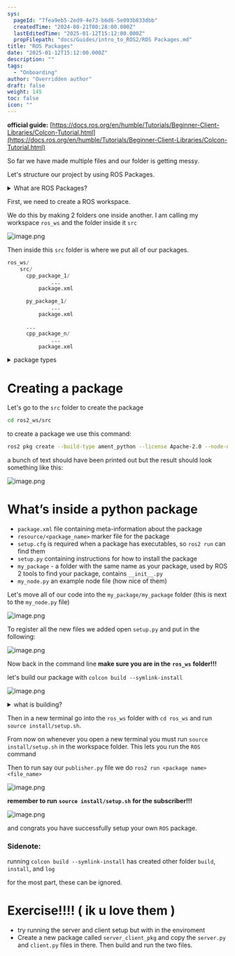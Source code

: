 ```yaml
---
sys:
  pageId: "7fea9eb5-2ed9-4e73-b6d6-5e093b833dbb"
  createdTime: "2024-08-21T00:28:00.000Z"
  lastEditedTime: "2025-01-12T15:12:00.000Z"
  propFilepath: "docs/Guides/intro_to_ROS2/ROS Packages.md"
title: "ROS Packages"
date: "2025-01-12T15:12:00.000Z"
description: ""
tags:
  - "Onboarding"
author: "Overridden author"
draft: false
weight: 145
toc: false
icon: ""
---
```


**official guide:** [https://docs.ros.org/en/humble/Tutorials/Beginner-Client-Libraries/Colcon-Tutorial.html](https://docs.ros.org/en/humble/Tutorials/Beginner-Client-Libraries/Colcon-Tutorial.html)

So far we have made multiple files and our folder is getting messy.

Let's structure our project by using ROS Packages.

<details>

<summary>What are ROS Packages?</summary>

ROS Packages are, as the name implies, packages of code that are highly sharable between ROS developers.

They consist of a folder, `package.xml` file, and source code

```python
      cpp_package_1/
		      ... imagine much code files here ..
          package.xml
```

</details>

First, we need to create a ROS workspace.

We do this by making 2 folders one inside another. I am calling my workspace `ros_ws` and the folder inside it `src`

![image.png](https://prod-files-secure.s3.us-west-2.amazonaws.com/d518164a-d88e-44d1-a4ee-3adb3bd8bce0/70706947-fd18-4537-a67b-e12946812d31/image.png?X-Amz-Algorithm=AWS4-HMAC-SHA256&X-Amz-Content-Sha256=UNSIGNED-PAYLOAD&X-Amz-Credential=ASIAZI2LB4662JFPKQVN%2F20250207%2Fus-west-2%2Fs3%2Faws4_request&X-Amz-Date=20250207T070759Z&X-Amz-Expires=3600&X-Amz-Security-Token=IQoJb3JpZ2luX2VjEFcaCXVzLXdlc3QtMiJIMEYCIQDhgEPERtfu0L36PdmHAihDiH8t7A6cjfz9byUnXMQUUQIhAKIzdWmZkxgcSN53RQRTdzBgwMYlg098eiRg95BclgpAKv8DCHAQABoMNjM3NDIzMTgzODA1IgzpVz67dXxOLb9xqJEq3APzxYzuE4oB65JqpndwK%2Btv9CJ%2F6EWFw4MmWyJV5dMSmD26MGSJMA3N33WZPChvKB8GbXdWyFZ4TrdmduwkaH2xrAXm0vqmZvxHm%2BvP42BvuecYy7zTrdylRCc%2B4J8DvF%2FzA6JiGfdypYX84RwsSzzwAjXOTgwMDNVbUfTTW4UNo8%2FWQkgm3ZwWxfDNAfKQsUodbeBjjZDrg9NdYv25Q%2FphPfH9TbCxTaOdSXs2rDP%2BD1RAJ5HG3AYVoVMsd2nGaddpGmMpvqgyHGCVveq8gdnEid0JoUeGZSfnxoWNlmIEDOhCMtlRMKNxL%2BZNU5u1P1czv%2F04U1EvuzvmXWgq9GivrZ33b%2BtW2PkiYmj9%2BgmOxwI4qrTmqD0oOXDUK15GXytM5e7xC97nL7%2FHlR5KDceDWBTSEny2UzyFJ1rvo3AcV4oR9WQJeN%2FICdrrAPllOeqTYMZodGEJtnss9Hp9swIYFuASiAwmuJnHloCHco9qGAAH4Z18wlZ%2FkNFZ3cGSFii8Fn1kPgyATpOlFebHgX4LjRCvlgbgcXJkTXPJkeR2OpbgS%2FPAw0Rgh25xGjcX%2Bozq47phtgG0pZEgVOBjoxwFkWwAZe67HA%2FgcRkbC5kyj%2B3%2F9XmGx5LoyqSrbTD%2B3Za9BjqkAbTWgZSB8ywXDzJ6peNEEA1EVJlNvO6qUMKmZ8W%2BjBTdZ2jueBwmxJu5HSvN2SydUk61QcHPjV5GZe1n8po3IfQekjrRVrDk6UVWf0DXO1W7BJ98db4S5FVuab1Qi8OpOC64HW48vEGkneCezMnh3YNbi%2BJglQa4571MUoM5zHOGm1z4awQNTE2Eb0xiRB0URo6HVrJt5rs6jP35ERcha01lbSxI&X-Amz-Signature=4a254a33c8a0a2d6141d9c994bd7852a9e7f732b553e31b3433f662bc6283059&X-Amz-SignedHeaders=host&x-id=GetObject)

Then inside this `src` folder is where we put all of our packages.

```python
ros_ws/
    src/
      cpp_package_1/
		      ...
          package.xml

      py_package_1/
		      ...
          package.xml

      ...
      cpp_package_n/
		      ...
          package.xml

```

<details>

<summary>package types</summary>

packages can be either `C++` or python.

the intern file structure is different for each but for this guide we will stick to creating python packages

</details>

# Creating a package

Let's go to the `src` folder to create the package

```bash
cd ros2_ws/src
```

to create a package we use this command:

```bash
ros2 pkg create --build-type ament_python --license Apache-2.0 --node-name my_node my_package
```

a bunch of text should have been printed out but the result should look something like this:

![image.png](https://prod-files-secure.s3.us-west-2.amazonaws.com/d518164a-d88e-44d1-a4ee-3adb3bd8bce0/e6cf1e3f-8512-4a3e-b131-079f800bf3e8/image.png?X-Amz-Algorithm=AWS4-HMAC-SHA256&X-Amz-Content-Sha256=UNSIGNED-PAYLOAD&X-Amz-Credential=ASIAZI2LB4662JFPKQVN%2F20250207%2Fus-west-2%2Fs3%2Faws4_request&X-Amz-Date=20250207T070759Z&X-Amz-Expires=3600&X-Amz-Security-Token=IQoJb3JpZ2luX2VjEFcaCXVzLXdlc3QtMiJIMEYCIQDhgEPERtfu0L36PdmHAihDiH8t7A6cjfz9byUnXMQUUQIhAKIzdWmZkxgcSN53RQRTdzBgwMYlg098eiRg95BclgpAKv8DCHAQABoMNjM3NDIzMTgzODA1IgzpVz67dXxOLb9xqJEq3APzxYzuE4oB65JqpndwK%2Btv9CJ%2F6EWFw4MmWyJV5dMSmD26MGSJMA3N33WZPChvKB8GbXdWyFZ4TrdmduwkaH2xrAXm0vqmZvxHm%2BvP42BvuecYy7zTrdylRCc%2B4J8DvF%2FzA6JiGfdypYX84RwsSzzwAjXOTgwMDNVbUfTTW4UNo8%2FWQkgm3ZwWxfDNAfKQsUodbeBjjZDrg9NdYv25Q%2FphPfH9TbCxTaOdSXs2rDP%2BD1RAJ5HG3AYVoVMsd2nGaddpGmMpvqgyHGCVveq8gdnEid0JoUeGZSfnxoWNlmIEDOhCMtlRMKNxL%2BZNU5u1P1czv%2F04U1EvuzvmXWgq9GivrZ33b%2BtW2PkiYmj9%2BgmOxwI4qrTmqD0oOXDUK15GXytM5e7xC97nL7%2FHlR5KDceDWBTSEny2UzyFJ1rvo3AcV4oR9WQJeN%2FICdrrAPllOeqTYMZodGEJtnss9Hp9swIYFuASiAwmuJnHloCHco9qGAAH4Z18wlZ%2FkNFZ3cGSFii8Fn1kPgyATpOlFebHgX4LjRCvlgbgcXJkTXPJkeR2OpbgS%2FPAw0Rgh25xGjcX%2Bozq47phtgG0pZEgVOBjoxwFkWwAZe67HA%2FgcRkbC5kyj%2B3%2F9XmGx5LoyqSrbTD%2B3Za9BjqkAbTWgZSB8ywXDzJ6peNEEA1EVJlNvO6qUMKmZ8W%2BjBTdZ2jueBwmxJu5HSvN2SydUk61QcHPjV5GZe1n8po3IfQekjrRVrDk6UVWf0DXO1W7BJ98db4S5FVuab1Qi8OpOC64HW48vEGkneCezMnh3YNbi%2BJglQa4571MUoM5zHOGm1z4awQNTE2Eb0xiRB0URo6HVrJt5rs6jP35ERcha01lbSxI&X-Amz-Signature=1c9e94baeb513efe703615019407b7877e5e791bd4c520b2933297e8f4cc8cde&X-Amz-SignedHeaders=host&x-id=GetObject)

# What’s inside a python package

- `package.xml` file containing meta-information about the package
- `resource/<package_name>` marker file for the package
- `setup.cfg` is required when a package has executables, so `ros2 run` can find them
- `setup.py` containing instructions for how to install the package
- `my_package` - a folder with the same name as your package, used by ROS 2 tools to find your package, contains `__init__.py`
- `my_node.py` an example node file (how nice of them)

Let's move all of our code into the `my_package/my_package` folder (this is next to the `my_node.py` file)

![image.png](https://prod-files-secure.s3.us-west-2.amazonaws.com/d518164a-d88e-44d1-a4ee-3adb3bd8bce0/9ce58f11-0da9-4d3e-b86d-506a9685d378/image.png?X-Amz-Algorithm=AWS4-HMAC-SHA256&X-Amz-Content-Sha256=UNSIGNED-PAYLOAD&X-Amz-Credential=ASIAZI2LB4662JFPKQVN%2F20250207%2Fus-west-2%2Fs3%2Faws4_request&X-Amz-Date=20250207T070759Z&X-Amz-Expires=3600&X-Amz-Security-Token=IQoJb3JpZ2luX2VjEFcaCXVzLXdlc3QtMiJIMEYCIQDhgEPERtfu0L36PdmHAihDiH8t7A6cjfz9byUnXMQUUQIhAKIzdWmZkxgcSN53RQRTdzBgwMYlg098eiRg95BclgpAKv8DCHAQABoMNjM3NDIzMTgzODA1IgzpVz67dXxOLb9xqJEq3APzxYzuE4oB65JqpndwK%2Btv9CJ%2F6EWFw4MmWyJV5dMSmD26MGSJMA3N33WZPChvKB8GbXdWyFZ4TrdmduwkaH2xrAXm0vqmZvxHm%2BvP42BvuecYy7zTrdylRCc%2B4J8DvF%2FzA6JiGfdypYX84RwsSzzwAjXOTgwMDNVbUfTTW4UNo8%2FWQkgm3ZwWxfDNAfKQsUodbeBjjZDrg9NdYv25Q%2FphPfH9TbCxTaOdSXs2rDP%2BD1RAJ5HG3AYVoVMsd2nGaddpGmMpvqgyHGCVveq8gdnEid0JoUeGZSfnxoWNlmIEDOhCMtlRMKNxL%2BZNU5u1P1czv%2F04U1EvuzvmXWgq9GivrZ33b%2BtW2PkiYmj9%2BgmOxwI4qrTmqD0oOXDUK15GXytM5e7xC97nL7%2FHlR5KDceDWBTSEny2UzyFJ1rvo3AcV4oR9WQJeN%2FICdrrAPllOeqTYMZodGEJtnss9Hp9swIYFuASiAwmuJnHloCHco9qGAAH4Z18wlZ%2FkNFZ3cGSFii8Fn1kPgyATpOlFebHgX4LjRCvlgbgcXJkTXPJkeR2OpbgS%2FPAw0Rgh25xGjcX%2Bozq47phtgG0pZEgVOBjoxwFkWwAZe67HA%2FgcRkbC5kyj%2B3%2F9XmGx5LoyqSrbTD%2B3Za9BjqkAbTWgZSB8ywXDzJ6peNEEA1EVJlNvO6qUMKmZ8W%2BjBTdZ2jueBwmxJu5HSvN2SydUk61QcHPjV5GZe1n8po3IfQekjrRVrDk6UVWf0DXO1W7BJ98db4S5FVuab1Qi8OpOC64HW48vEGkneCezMnh3YNbi%2BJglQa4571MUoM5zHOGm1z4awQNTE2Eb0xiRB0URo6HVrJt5rs6jP35ERcha01lbSxI&X-Amz-Signature=ed0e2ac862bd2fed77f86c6163a7766e7a63495697b8331b095e33eedb464e39&X-Amz-SignedHeaders=host&x-id=GetObject)

To register all the new files we added open `setup.py` and put in the following:

![image.png](https://prod-files-secure.s3.us-west-2.amazonaws.com/d518164a-d88e-44d1-a4ee-3adb3bd8bce0/1cd7c262-4cae-4496-9d75-c178537d24a2/image.png?X-Amz-Algorithm=AWS4-HMAC-SHA256&X-Amz-Content-Sha256=UNSIGNED-PAYLOAD&X-Amz-Credential=ASIAZI2LB4662JFPKQVN%2F20250207%2Fus-west-2%2Fs3%2Faws4_request&X-Amz-Date=20250207T070759Z&X-Amz-Expires=3600&X-Amz-Security-Token=IQoJb3JpZ2luX2VjEFcaCXVzLXdlc3QtMiJIMEYCIQDhgEPERtfu0L36PdmHAihDiH8t7A6cjfz9byUnXMQUUQIhAKIzdWmZkxgcSN53RQRTdzBgwMYlg098eiRg95BclgpAKv8DCHAQABoMNjM3NDIzMTgzODA1IgzpVz67dXxOLb9xqJEq3APzxYzuE4oB65JqpndwK%2Btv9CJ%2F6EWFw4MmWyJV5dMSmD26MGSJMA3N33WZPChvKB8GbXdWyFZ4TrdmduwkaH2xrAXm0vqmZvxHm%2BvP42BvuecYy7zTrdylRCc%2B4J8DvF%2FzA6JiGfdypYX84RwsSzzwAjXOTgwMDNVbUfTTW4UNo8%2FWQkgm3ZwWxfDNAfKQsUodbeBjjZDrg9NdYv25Q%2FphPfH9TbCxTaOdSXs2rDP%2BD1RAJ5HG3AYVoVMsd2nGaddpGmMpvqgyHGCVveq8gdnEid0JoUeGZSfnxoWNlmIEDOhCMtlRMKNxL%2BZNU5u1P1czv%2F04U1EvuzvmXWgq9GivrZ33b%2BtW2PkiYmj9%2BgmOxwI4qrTmqD0oOXDUK15GXytM5e7xC97nL7%2FHlR5KDceDWBTSEny2UzyFJ1rvo3AcV4oR9WQJeN%2FICdrrAPllOeqTYMZodGEJtnss9Hp9swIYFuASiAwmuJnHloCHco9qGAAH4Z18wlZ%2FkNFZ3cGSFii8Fn1kPgyATpOlFebHgX4LjRCvlgbgcXJkTXPJkeR2OpbgS%2FPAw0Rgh25xGjcX%2Bozq47phtgG0pZEgVOBjoxwFkWwAZe67HA%2FgcRkbC5kyj%2B3%2F9XmGx5LoyqSrbTD%2B3Za9BjqkAbTWgZSB8ywXDzJ6peNEEA1EVJlNvO6qUMKmZ8W%2BjBTdZ2jueBwmxJu5HSvN2SydUk61QcHPjV5GZe1n8po3IfQekjrRVrDk6UVWf0DXO1W7BJ98db4S5FVuab1Qi8OpOC64HW48vEGkneCezMnh3YNbi%2BJglQa4571MUoM5zHOGm1z4awQNTE2Eb0xiRB0URo6HVrJt5rs6jP35ERcha01lbSxI&X-Amz-Signature=f630cedae9ac92e720c0e10eb98f6538414fe803485897c49dfb5ce75c95f18a&X-Amz-SignedHeaders=host&x-id=GetObject)

Now back in the command line **make sure you are in the** **`ros_ws`** **folder!!!**

let's build our package with `colcon build --symlink-install`

![image.png](https://prod-files-secure.s3.us-west-2.amazonaws.com/d518164a-d88e-44d1-a4ee-3adb3bd8bce0/2f2a0d27-b173-48fd-b189-5f5c0ce65619/image.png?X-Amz-Algorithm=AWS4-HMAC-SHA256&X-Amz-Content-Sha256=UNSIGNED-PAYLOAD&X-Amz-Credential=ASIAZI2LB4662JFPKQVN%2F20250207%2Fus-west-2%2Fs3%2Faws4_request&X-Amz-Date=20250207T070759Z&X-Amz-Expires=3600&X-Amz-Security-Token=IQoJb3JpZ2luX2VjEFcaCXVzLXdlc3QtMiJIMEYCIQDhgEPERtfu0L36PdmHAihDiH8t7A6cjfz9byUnXMQUUQIhAKIzdWmZkxgcSN53RQRTdzBgwMYlg098eiRg95BclgpAKv8DCHAQABoMNjM3NDIzMTgzODA1IgzpVz67dXxOLb9xqJEq3APzxYzuE4oB65JqpndwK%2Btv9CJ%2F6EWFw4MmWyJV5dMSmD26MGSJMA3N33WZPChvKB8GbXdWyFZ4TrdmduwkaH2xrAXm0vqmZvxHm%2BvP42BvuecYy7zTrdylRCc%2B4J8DvF%2FzA6JiGfdypYX84RwsSzzwAjXOTgwMDNVbUfTTW4UNo8%2FWQkgm3ZwWxfDNAfKQsUodbeBjjZDrg9NdYv25Q%2FphPfH9TbCxTaOdSXs2rDP%2BD1RAJ5HG3AYVoVMsd2nGaddpGmMpvqgyHGCVveq8gdnEid0JoUeGZSfnxoWNlmIEDOhCMtlRMKNxL%2BZNU5u1P1czv%2F04U1EvuzvmXWgq9GivrZ33b%2BtW2PkiYmj9%2BgmOxwI4qrTmqD0oOXDUK15GXytM5e7xC97nL7%2FHlR5KDceDWBTSEny2UzyFJ1rvo3AcV4oR9WQJeN%2FICdrrAPllOeqTYMZodGEJtnss9Hp9swIYFuASiAwmuJnHloCHco9qGAAH4Z18wlZ%2FkNFZ3cGSFii8Fn1kPgyATpOlFebHgX4LjRCvlgbgcXJkTXPJkeR2OpbgS%2FPAw0Rgh25xGjcX%2Bozq47phtgG0pZEgVOBjoxwFkWwAZe67HA%2FgcRkbC5kyj%2B3%2F9XmGx5LoyqSrbTD%2B3Za9BjqkAbTWgZSB8ywXDzJ6peNEEA1EVJlNvO6qUMKmZ8W%2BjBTdZ2jueBwmxJu5HSvN2SydUk61QcHPjV5GZe1n8po3IfQekjrRVrDk6UVWf0DXO1W7BJ98db4S5FVuab1Qi8OpOC64HW48vEGkneCezMnh3YNbi%2BJglQa4571MUoM5zHOGm1z4awQNTE2Eb0xiRB0URo6HVrJt5rs6jP35ERcha01lbSxI&X-Amz-Signature=5315a6e8d1eabb2e832e90c76c3770bc99d94c0fa6a8d3547748d5814ff016f9&X-Amz-SignedHeaders=host&x-id=GetObject)

<details>

<summary>what is building?</summary>

if you are a CS major at Rose-Hulman you will learn the answer to this in CSSE132

but TLDR; is it combines all the code files into one program that can be run easily 

</details>

Then in a new terminal go into the `ros_ws` folder with `cd ros_ws` and run `source install/setup.sh`. 

From now on whenever you open a new terminal you must run `source install/setup.sh` in the workspace folder. This lets you run the `ROS` command

Then to run say our `publisher.py` file we do `ros2 run <package name> <file_name>`

![image.png](https://prod-files-secure.s3.us-west-2.amazonaws.com/d518164a-d88e-44d1-a4ee-3adb3bd8bce0/4f4b1219-3a44-4632-aa0a-ce3471699f59/image.png?X-Amz-Algorithm=AWS4-HMAC-SHA256&X-Amz-Content-Sha256=UNSIGNED-PAYLOAD&X-Amz-Credential=ASIAZI2LB4662JFPKQVN%2F20250207%2Fus-west-2%2Fs3%2Faws4_request&X-Amz-Date=20250207T070759Z&X-Amz-Expires=3600&X-Amz-Security-Token=IQoJb3JpZ2luX2VjEFcaCXVzLXdlc3QtMiJIMEYCIQDhgEPERtfu0L36PdmHAihDiH8t7A6cjfz9byUnXMQUUQIhAKIzdWmZkxgcSN53RQRTdzBgwMYlg098eiRg95BclgpAKv8DCHAQABoMNjM3NDIzMTgzODA1IgzpVz67dXxOLb9xqJEq3APzxYzuE4oB65JqpndwK%2Btv9CJ%2F6EWFw4MmWyJV5dMSmD26MGSJMA3N33WZPChvKB8GbXdWyFZ4TrdmduwkaH2xrAXm0vqmZvxHm%2BvP42BvuecYy7zTrdylRCc%2B4J8DvF%2FzA6JiGfdypYX84RwsSzzwAjXOTgwMDNVbUfTTW4UNo8%2FWQkgm3ZwWxfDNAfKQsUodbeBjjZDrg9NdYv25Q%2FphPfH9TbCxTaOdSXs2rDP%2BD1RAJ5HG3AYVoVMsd2nGaddpGmMpvqgyHGCVveq8gdnEid0JoUeGZSfnxoWNlmIEDOhCMtlRMKNxL%2BZNU5u1P1czv%2F04U1EvuzvmXWgq9GivrZ33b%2BtW2PkiYmj9%2BgmOxwI4qrTmqD0oOXDUK15GXytM5e7xC97nL7%2FHlR5KDceDWBTSEny2UzyFJ1rvo3AcV4oR9WQJeN%2FICdrrAPllOeqTYMZodGEJtnss9Hp9swIYFuASiAwmuJnHloCHco9qGAAH4Z18wlZ%2FkNFZ3cGSFii8Fn1kPgyATpOlFebHgX4LjRCvlgbgcXJkTXPJkeR2OpbgS%2FPAw0Rgh25xGjcX%2Bozq47phtgG0pZEgVOBjoxwFkWwAZe67HA%2FgcRkbC5kyj%2B3%2F9XmGx5LoyqSrbTD%2B3Za9BjqkAbTWgZSB8ywXDzJ6peNEEA1EVJlNvO6qUMKmZ8W%2BjBTdZ2jueBwmxJu5HSvN2SydUk61QcHPjV5GZe1n8po3IfQekjrRVrDk6UVWf0DXO1W7BJ98db4S5FVuab1Qi8OpOC64HW48vEGkneCezMnh3YNbi%2BJglQa4571MUoM5zHOGm1z4awQNTE2Eb0xiRB0URo6HVrJt5rs6jP35ERcha01lbSxI&X-Amz-Signature=525e56d538e0acc903fd4db518d9d0ba4aaff26dc24380e8259486e7202c114e&X-Amz-SignedHeaders=host&x-id=GetObject)

**remember to run** **`source install/setup.sh`** **for the subscriber!!!**

![image.png](https://prod-files-secure.s3.us-west-2.amazonaws.com/d518164a-d88e-44d1-a4ee-3adb3bd8bce0/02121119-dad4-49ec-8356-c956108b4243/image.png?X-Amz-Algorithm=AWS4-HMAC-SHA256&X-Amz-Content-Sha256=UNSIGNED-PAYLOAD&X-Amz-Credential=ASIAZI2LB4662JFPKQVN%2F20250207%2Fus-west-2%2Fs3%2Faws4_request&X-Amz-Date=20250207T070759Z&X-Amz-Expires=3600&X-Amz-Security-Token=IQoJb3JpZ2luX2VjEFcaCXVzLXdlc3QtMiJIMEYCIQDhgEPERtfu0L36PdmHAihDiH8t7A6cjfz9byUnXMQUUQIhAKIzdWmZkxgcSN53RQRTdzBgwMYlg098eiRg95BclgpAKv8DCHAQABoMNjM3NDIzMTgzODA1IgzpVz67dXxOLb9xqJEq3APzxYzuE4oB65JqpndwK%2Btv9CJ%2F6EWFw4MmWyJV5dMSmD26MGSJMA3N33WZPChvKB8GbXdWyFZ4TrdmduwkaH2xrAXm0vqmZvxHm%2BvP42BvuecYy7zTrdylRCc%2B4J8DvF%2FzA6JiGfdypYX84RwsSzzwAjXOTgwMDNVbUfTTW4UNo8%2FWQkgm3ZwWxfDNAfKQsUodbeBjjZDrg9NdYv25Q%2FphPfH9TbCxTaOdSXs2rDP%2BD1RAJ5HG3AYVoVMsd2nGaddpGmMpvqgyHGCVveq8gdnEid0JoUeGZSfnxoWNlmIEDOhCMtlRMKNxL%2BZNU5u1P1czv%2F04U1EvuzvmXWgq9GivrZ33b%2BtW2PkiYmj9%2BgmOxwI4qrTmqD0oOXDUK15GXytM5e7xC97nL7%2FHlR5KDceDWBTSEny2UzyFJ1rvo3AcV4oR9WQJeN%2FICdrrAPllOeqTYMZodGEJtnss9Hp9swIYFuASiAwmuJnHloCHco9qGAAH4Z18wlZ%2FkNFZ3cGSFii8Fn1kPgyATpOlFebHgX4LjRCvlgbgcXJkTXPJkeR2OpbgS%2FPAw0Rgh25xGjcX%2Bozq47phtgG0pZEgVOBjoxwFkWwAZe67HA%2FgcRkbC5kyj%2B3%2F9XmGx5LoyqSrbTD%2B3Za9BjqkAbTWgZSB8ywXDzJ6peNEEA1EVJlNvO6qUMKmZ8W%2BjBTdZ2jueBwmxJu5HSvN2SydUk61QcHPjV5GZe1n8po3IfQekjrRVrDk6UVWf0DXO1W7BJ98db4S5FVuab1Qi8OpOC64HW48vEGkneCezMnh3YNbi%2BJglQa4571MUoM5zHOGm1z4awQNTE2Eb0xiRB0URo6HVrJt5rs6jP35ERcha01lbSxI&X-Amz-Signature=b9a3f0cc1df641da195b0339581ffc369d918ec777a578ca76491afe63cc1272&X-Amz-SignedHeaders=host&x-id=GetObject)

and congrats you have successfully setup your own `ROS` package.

### Sidenote:

running `colcon build --symlink-install` has created other folder `build`, `install`, and `log`

for the most part, these can be ignored.

# Exercise!!!! ( ik u love them )

- try running the server and client setup but with in the enviroment
- Create a new package called `server_client_pkg` and copy the `server.py` and `client.py` files in there. Then build and run the two files.
